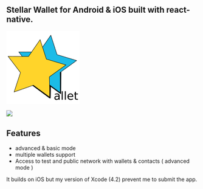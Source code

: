 
## Stellar Wallet for Android & iOS built with react-native.

![StarWallet](/js/components/home/logo.png)

<a href="https://play.google.com/store/apps/details?id=com.starwallet&utm_source=global_co&utm_medium=prtnr&utm_content=Mar2515&utm_campaign=PartBadge&pcampaignid=MKT-Other-global-all-co-prtnr-py-PartBadge-Mar2515-1"><img src="https://play.google.com/intl/en_us/badges/images/generic/en_badge_web_generic.png" width="320"/></a>

## Features
* advanced & basic mode
* multiple wallets support
* Access to test and public network with wallets & contacts ( advanced mode )

It builds on iOS but my version of Xcode (4.2) prevent me to submit the app.

